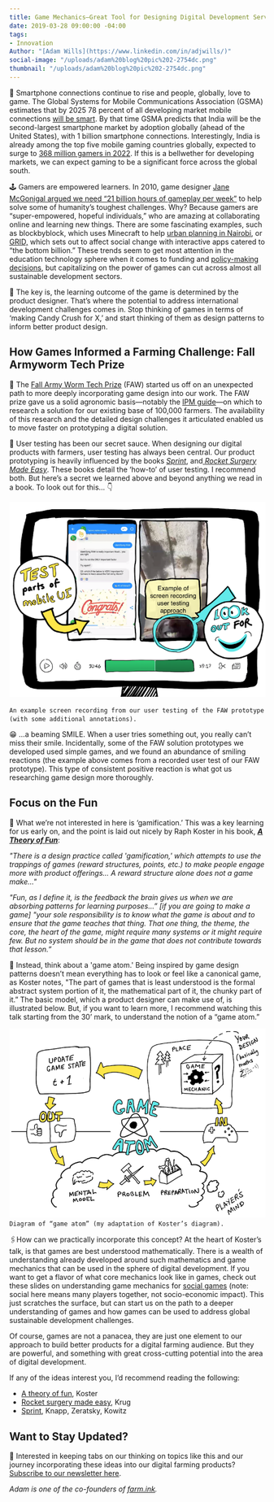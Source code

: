 ```yaml
---
title: Game Mechanics—Great Tool for Designing Digital Development Services
date: 2019-03-28 09:00:00 -04:00
tags:
- Innovation
Author: "[Adam Wills](https://www.linkedin.com/in/adjwills/)"
social-image: "/uploads/adam%20blog%20pic%202-2754dc.png"
thumbnail: "/uploads/adam%20blog%20pic%202-2754dc.png"
---
```


📱 Smartphone connections continue to rise and people, globally, love to game. The Global Systems for Mobile Communications Association (GSMA) estimates that by 2025 78 percent of all developing market mobile connections [will be smart](https://www.gsma.com/r/mobileeconomy/sub-saharan-africa/). By that time GSMA predicts that India will be the second-largest smartphone market by adoption globally (ahead of the United States), with 1 billion smartphone connections. Interestingly, India is already among the top five mobile gaming countries globally, expected to surge to [368 million gamers in 2022](https://www.mmaglobal.com/files/casestudies/kantar_imrb_x_mma_x_pokkt_india_market_study.pdf). If this is a bellwether for developing markets, we can expect gaming to be a significant force across the global south.

<!--more-->

🕹 Gamers are empowered learners. In 2010, game designer [Jane McGonigal argued we need “21 billion hours of gameplay per week”](https://www.youtube.com/watch?v=dE1DuBesGYM) to help solve some of humanity’s toughest challenges. Why? Because gamers are “super-empowered, hopeful individuals,” who are amazing at collaborating online and learning new things. There are some fascinating examples, such as blockbyblock, which uses Minecraft to help [urban planning in Nairobi](https://www.blockbyblock.org/projects/nairobi), or [GRID,](https://gamingfordev.com/about-us/) which sets out to affect social change with interactive apps catered to “the bottom billion.” These trends seem to get most attention in the education technology sphere when it comes to funding and [policy-making decisions](http://blogs.worldbank.org/edutech/new-research-hub-use-technology-education-developing-countries), but capitalizing on the power of games can cut across almost all sustainable development sectors.

🔑 The key is,  the learning outcome of the game is determined by the product designer. That’s where the potential to address international development challenges comes in. Stop thinking of games in terms of ‘making Candy Crush for X,’ and start thinking of them as design patterns to inform better product design.

## How Games Informed a Farming Challenge: Fall Armyworm Tech Prize

🐛 The [Fall Army Worm Tech Prize](https://fallarmywormtech.challenges.org/) (FAW) started us off on an unexpected path to more deeply incorporating game design into our work. The FAW prize gave us a solid agronomic basis—notably the [IPM guide](https://www.usaid.gov/sites/default/files/documents/1867/Fall-Armyworm-IPM-Guide-for-Africa-Jan_30-2018.pdf)—on which to research a solution for our existing base of 100,000 farmers. The availability of this research and the detailed design challenges it articulated enabled us to move faster on prototyping a digital solution.

🔧 User testing has been our secret sauce. When designing our digital products with farmers, user testing has always been central. Our product prototyping is heavily influenced by the books *[Sprint](https://www.amazon.com/Sprint-Solve-Problems-Test-Ideas/dp/1442397683)*, and[ ](https://www.amazon.com/Rocket-Surgery-Made-Easy-Yourself/dp/0321657292)*[Rocket Surgery Made Easy](https://www.amazon.com/Rocket-Surgery-Made-Easy-Yourself/dp/0321657292)*. These books detail the ‘how-to’ of user testing. I recommend both. But here’s a secret we learned above and beyond anything we read in a book. To look out for this… 👇

![adam blog pic.png](/uploads/adam%20blog%20pic.png)

`An example screen recording from our user testing of the FAW prototype (with some additional annotations).`

😁 …a beaming SMILE. When a user tries something out, you really can’t miss their smile. Incidentally, some of the FAW solution prototypes we developed used simple games, and we found an abundance of smiling reactions (the example above comes from a recorded user test of our FAW prototype). This type of consistent positive reaction is what got us researching game design more thoroughly.

## Focus on the Fun

🚫 What we’re not interested in here is ‘gamification.’ This was a key learning for us early on, and the point is laid out nicely by Raph Koster in his book, [ ](https://www.amazon.com/gp/product/1449363210/ref=as_li_ss_il?ie=UTF8&camp=1789&creative=390957&creativeASIN=1449363210&linkCode=as2&tag=atheoroffunfo-20)***[A Theory of Fun](https://www.amazon.com/gp/product/1449363210/ref=as_li_ss_il?ie=UTF8&camp=1789&creative=390957&creativeASIN=1449363210&linkCode=as2&tag=atheoroffunfo-20)***:

*"There is a design practice called 'gamification,' which attempts to use the trappings of games (reward structures, points, etc.) to make people engage more with product offerings… A reward structure alone does not a game make…"*

*"Fun, as I define it, is the feedback the brain gives us when we are absorbing patterns for learning purposes…” \[if you are going to make a game\] "your sole responsibility is to know what the game is about and to ensure that the game teaches that thing. That one thing, the theme, the core, the heart of the game, might require many systems or it might require few. But no system should be in the game that does not contribute towards that lesson.”*

👾 Instead, think about a 'game atom.' Being inspired by game design patterns doesn’t mean everything has to look or feel like a canonical game, as Koster notes, "The part of games that is least understood is the formal abstract system portion of it, the mathematical part of it, the chunky part of it.” The basic model, which a product designer can make use of, is illustrated below. But, if you want to learn more, I recommend watching this talk starting from the 30’ mark, to understand the notion of a “game atom.”

![adam blog pic 2.png](/uploads/adam%20blog%20pic%202.png)`Diagram of “game atom” (my adaptation of Koster’s diagram).`

🖇How can we practically incorporate this concept? At the heart of Koster’s talk, is that games are best understood mathematically. There is a wealth of understanding already developed around such mathematics and game mechanics that can be used in the sphere of digital development. If you want to get a flavor of what core mechanics look like in games, check out these slides on understanding game mechanics for [social games](https://www.raphkoster.com/games/presentations/social-mechanics-the-engines-behind-everything-multiplayer/) (note: social here means many players together, not socio-economic impact). This just scratches the surface, but can start us on the path to a deeper understanding of games and how games can be used to address global sustainable development challenges.

Of course, games are not a panacea, they are just one element to our approach to build better products for a digital farming audience. But they are powerful, and something with great cross-cutting potential into the area of digital development.

If any of the ideas interest you, I’d recommend reading the following:

* [A theory of fun](https://www.amazon.com/gp/product/1449363210/ref=as_li_ss_il?ie=UTF8&camp=1789&creative=390957&creativeASIN=1449363210&linkCode=as2&tag=atheoroffunfo-20), Koster
* [Rocket surgery made easy](https://www.amazon.com/Rocket-Surgery-Made-Easy-Yourself/dp/0321657292), Krug
* [Sprint](https://www.amazon.com/Sprint-Solve-Problems-Test-Ideas/dp/1442397683), Knapp, Zeratsky, Kowitz

## Want to Stay Updated?

📩 Interested in keeping tabs on our thinking on topics like this and our journey incorporating these ideas into our digital farming products? [Subscribe to our newsletter here](http://viewsouth.co/).

*Adam is one of the co-founders of [farm.ink](https://farm.ink/).*
